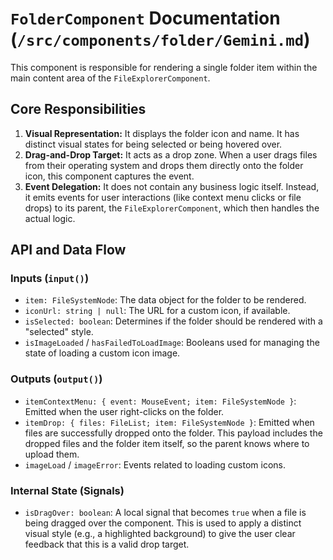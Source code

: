 # `FolderComponent` Documentation (`/src/components/folder/Gemini.md`)

This component is responsible for rendering a single folder item within the main content area of the `FileExplorerComponent`.

## Core Responsibilities

1.  **Visual Representation:** It displays the folder icon and name. It has distinct visual states for being selected or being hovered over.
2.  **Drag-and-Drop Target:** It acts as a drop zone. When a user drags files from their operating system and drops them directly onto the folder icon, this component captures the event.
3.  **Event Delegation:** It does not contain any business logic itself. Instead, it emits events for user interactions (like context menu clicks or file drops) to its parent, the `FileExplorerComponent`, which then handles the actual logic.

## API and Data Flow

### Inputs (`input()`)

-   `item: FileSystemNode`: The data object for the folder to be rendered.
-   `iconUrl: string | null`: The URL for a custom icon, if available.
-   `isSelected: boolean`: Determines if the folder should be rendered with a "selected" style.
-   `isImageLoaded` / `hasFailedToLoadImage`: Booleans used for managing the state of loading a custom icon image.

### Outputs (`output()`)

-   `itemContextMenu: { event: MouseEvent; item: FileSystemNode }`: Emitted when the user right-clicks on the folder.
-   `itemDrop: { files: FileList; item: FileSystemNode }`: Emitted when files are successfully dropped onto the folder. This payload includes the dropped files and the folder item itself, so the parent knows where to upload them.
-   `imageLoad` / `imageError`: Events related to loading custom icons.

### Internal State (Signals)

-   `isDragOver: boolean`: A local signal that becomes `true` when a file is being dragged over the component. This is used to apply a distinct visual style (e.g., a highlighted background) to give the user clear feedback that this is a valid drop target.
